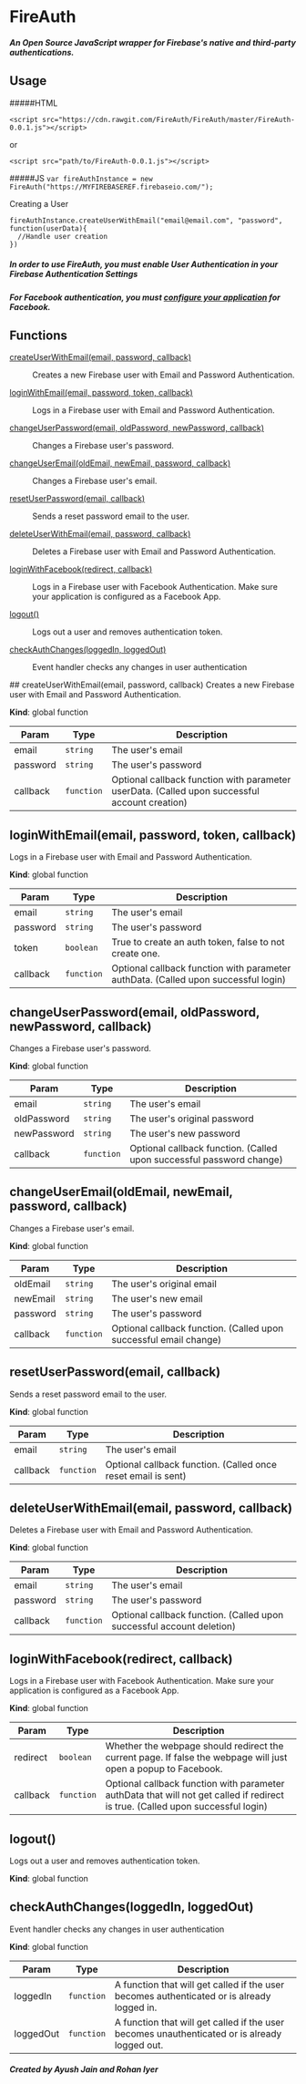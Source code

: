 # FireAuth

##### An Open Source JavaScript wrapper for Firebase's native and third-party authentications. 

## Usage

#####HTML

`<script src="https://cdn.rawgit.com/FireAuth/FireAuth/master/FireAuth-0.0.1.js"></script>`

or

`<script src="path/to/FireAuth-0.0.1.js"></script>`

#####JS
`var fireAuthInstance = new FireAuth("https://MYFIREBASEREF.firebaseio.com/");`

Creating a User
```
fireAuthInstance.createUserWithEmail("email@email.com", "password", function(userData){
  //Handle user creation  
})
```
##### In order to use FireAuth, you must enable User Authentication in your Firebase Authentication Settings

##### For Facebook authentication, you must [configure your application](https://www.firebase.com/docs/web/guide/login/facebook.html) for Facebook.


## Functions
<dl>
<dt><a href="#createUserWithEmail">createUserWithEmail(email, password, callback)</a></dt>
<dd><p>Creates a new Firebase user with Email and Password Authentication.</p>
</dd>
<dt><a href="#loginWithEmail">loginWithEmail(email, password, token, callback)</a></dt>
<dd><p>Logs in a Firebase user with Email and Password Authentication.</p>
</dd>
<dt><a href="#changeUserPassword">changeUserPassword(email, oldPassword, newPassword, callback)</a></dt>
<dd><p>Changes a Firebase user&#39;s password.</p>
</dd>
<dt><a href="#changeUserEmail">changeUserEmail(oldEmail, newEmail, password, callback)</a></dt>
<dd><p>Changes a Firebase user&#39;s email.</p>
</dd>
<dt><a href="#resetUserPassword">resetUserPassword(email, callback)</a></dt>
<dd><p>Sends a reset password email to the user.</p>
</dd>
<dt><a href="#deleteUserWithEmail">deleteUserWithEmail(email, password, callback)</a></dt>
<dd><p>Deletes a Firebase user with Email and Password Authentication.</p>
</dd>
<dt><a href="#loginWithFacebook">loginWithFacebook(redirect, callback)</a></dt>
<dd><p>Logs in a Firebase user with Facebook Authentication. Make sure your application is configured as a Facebook App.</p>
</dd>
<dt><a href="#logout">logout()</a></dt>
<dd><p>Logs out a user and removes authentication token.</p>
</dd>
<dt><a href="#checkAuthChanges">checkAuthChanges(loggedIn, loggedOut)</a></dt>
<dd><p>Event handler checks any changes in user authentication</p>
</dd>
</dl>
<a name="createUserWithEmail"></a>
## createUserWithEmail(email, password, callback)
Creates a new Firebase user with Email and Password Authentication.

**Kind**: global function  

| Param | Type | Description |
| --- | --- | --- |
| email | <code>string</code> | The user's email |
| password | <code>string</code> | The user's password |
| callback | <code>function</code> | Optional callback function with parameter userData. (Called upon successful account creation) |

<a name="loginWithEmail"></a>
## loginWithEmail(email, password, token, callback)
Logs in a Firebase user with Email and Password Authentication.

**Kind**: global function  

| Param | Type | Description |
| --- | --- | --- |
| email | <code>string</code> | The user's email |
| password | <code>string</code> | The user's password |
| token | <code>boolean</code> | True to create an auth token, false to not create one. |
| callback | <code>function</code> | Optional callback function with parameter authData. (Called upon successful login) |

<a name="changeUserPassword"></a>
## changeUserPassword(email, oldPassword, newPassword, callback)
Changes a Firebase user's password.

**Kind**: global function  

| Param | Type | Description |
| --- | --- | --- |
| email | <code>string</code> | The user's email |
| oldPassword | <code>string</code> | The user's original password |
| newPassword | <code>string</code> | The user's new password |
| callback | <code>function</code> | Optional callback function. (Called upon successful password change) |

<a name="changeUserEmail"></a>
## changeUserEmail(oldEmail, newEmail, password, callback)
Changes a Firebase user's email.

**Kind**: global function  

| Param | Type | Description |
| --- | --- | --- |
| oldEmail | <code>string</code> | The user's original email |
| newEmail | <code>string</code> | The user's new email |
| password | <code>string</code> | The user's password |
| callback | <code>function</code> | Optional callback function. (Called upon successful email change) |

<a name="resetUserPassword"></a>
## resetUserPassword(email, callback)
Sends a reset password email to the user.

**Kind**: global function  

| Param | Type | Description |
| --- | --- | --- |
| email | <code>string</code> | The user's email |
| callback | <code>function</code> | Optional callback function. (Called once reset email is sent) |

<a name="deleteUserWithEmail"></a>
## deleteUserWithEmail(email, password, callback)
Deletes a Firebase user with Email and Password Authentication.

**Kind**: global function  

| Param | Type | Description |
| --- | --- | --- |
| email | <code>string</code> | The user's email |
| password | <code>string</code> | The user's password |
| callback | <code>function</code> | Optional callback function. (Called upon successful account deletion) |

<a name="loginWithFacebook"></a>
## loginWithFacebook(redirect, callback)
Logs in a Firebase user with Facebook Authentication. Make sure your application is configured as a Facebook App.

**Kind**: global function  

| Param | Type | Description |
| --- | --- | --- |
| redirect | <code>boolean</code> | Whether the webpage should redirect the current page. If false the webpage will just open a popup to Facebook. |
| callback | <code>function</code> | Optional callback function with parameter authData that will not get called if redirect is true. (Called upon successful login) |

<a name="logout"></a>
## logout()
Logs out a user and removes authentication token.

**Kind**: global function  
<a name="checkAuthChanges"></a>
## checkAuthChanges(loggedIn, loggedOut)
Event handler checks any changes in user authentication

**Kind**: global function  

| Param | Type | Description |
| --- | --- | --- |
| loggedIn | <code>function</code> | A function that will get called if the user becomes authenticated or is already logged in. |
| loggedOut | <code>function</code> | A function that will get called if the user becomes unauthenticated or is already logged out. |



##### Created by Ayush Jain and Rohan Iyer 